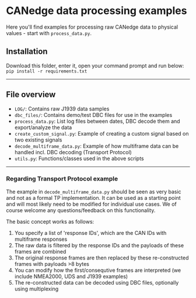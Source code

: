 # CANedge data processing examples

Here you'll find examples for processing raw CANedge data to physical values - start with `process_data.py`.

## Installation 

Download this folder, enter it, open your command prompt and run below:  
  ``pip install -r requirements.txt``
  
--- 

## File overview

- `LOG/`: Contains raw J1939 data samples
- `dbc_files/`: Contains demo/test DBC files for use in the examples
- `process_data.py`: List log files between dates, DBC decode them and export/analyze the data 
- `create_custom_signal.py`: Example of creating a custom signal based on two existing signals 
- `decode_multiframe_data.py`: Example of how multiframe data can be handled incl. DBC decoding (Transport Protocol)
- `utils.py`: Functions/classes used in the above scripts 

---

### Regarding Transport Protocol example 
The example in `decode_multiframe_data.py` should be seen as very basic and not as a formal TP implementation. It can be used as a starting point and will most likely need to be modified for individual use cases. We of course welcome any questions/feedback on this functionality. 

The basic concept works as follows:

1. You specify a list of 'response IDs', which are the CAN IDs with multiframe responses  
2. The raw data is filtered by the response IDs and the payloads of these frames are combined  
3. The original response frames are then replaced by these re-constructed frames with payloads >8 bytes  
4. You can modify how the first/consequtive frames are interpreted (we include NMEA2000, UDS and J1939 examples)  
5. The re-constructed data can be decoded using DBC files, optionally using multiplexing